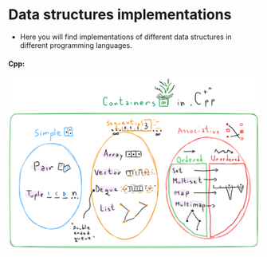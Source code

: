 # Data structures implementations

- Here you will find implementations of different data structures in different programming languages.

#### Cpp:

![Excalidraw](readme-resources/cpp-ds.excalidraw.png)